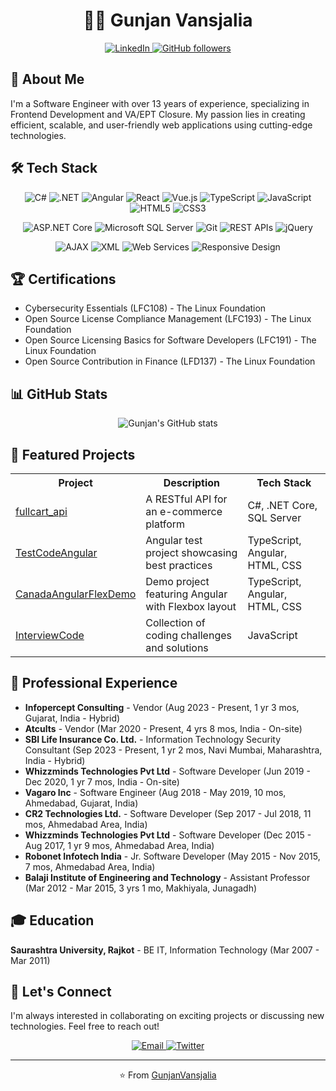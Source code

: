 <h1 align="center">👨‍💻 Gunjan Vansjalia</h1>

<p align="center">
  <a href="https://www.linkedin.com/in/gunjan-vansjalia-441b4135">
    <img src="https://img.shields.io/badge/LinkedIn-Connect-blue?style=for-the-badge&logo=linkedin" alt="LinkedIn">
  </a>
  <a href="https://github.com/GunjanVansjalia">
    <img src="https://img.shields.io/github/followers/GunjanVansjalia?label=Follow&style=for-the-badge" alt="GitHub followers">
  </a>
</p>

<h2>🚀 About Me</h2>

<p>
  I'm a Software Engineer with over 13 years of experience, specializing in Frontend Development and VA/EPT Closure. My passion lies in creating efficient, scalable, and user-friendly web applications using cutting-edge technologies.
</p>


<h2>🛠️ Tech Stack</h2>

<p align="center">
  <img src="https://img.shields.io/badge/C%23-239120?style=for-the-badge&logo=c-sharp&logoColor=white" alt="C#">
  <img src="https://img.shields.io/badge/.NET-512BD4?style=for-the-badge&logo=dotnet&logoColor=white" alt=".NET">
  <img src="https://img.shields.io/badge/Angular-DD0031?style=for-the-badge&logo=angular&logoColor=white" alt="Angular">
  <img src="https://img.shields.io/badge/React-20232A?style=for-the-badge&logo=react&logoColor=61DAFB" alt="React">
  <img src="https://img.shields.io/badge/Vue.js-4FC08D?style=for-the-badge&logo=vue.js&logoColor=white" alt="Vue.js">
  <img src="https://img.shields.io/badge/TypeScript-007ACC?style=for-the-badge&logo=typescript&logoColor=white" alt="TypeScript">
  <img src="https://img.shields.io/badge/JavaScript-F7DF1E?style=for-the-badge&logo=javascript&logoColor=black" alt="JavaScript">
  <img src="https://img.shields.io/badge/HTML5-E34F26?style=for-the-badge&logo=html5&logoColor=white" alt="HTML5">
  <img src="https://img.shields.io/badge/CSS3-1572B6?style=for-the-badge&logo=css3&logoColor=white" alt="CSS3">
</p>

<p align="center">
  <img src="https://img.shields.io/badge/ASP.NET_Core-5C2D91?style=for-the-badge&logo=.net&logoColor=white" alt="ASP.NET Core">
  <img src="https://img.shields.io/badge/Microsoft_SQL_Server-CC2927?style=for-the-badge&logo=microsoft-sql-server&logoColor=white" alt="Microsoft SQL Server">
  <img src="https://img.shields.io/badge/Git-F05032?style=for-the-badge&logo=git&logoColor=white" alt="Git">
  <img src="https://img.shields.io/badge/REST_APIs-009688?style=for-the-badge&logo=fastapi&logoColor=white" alt="REST APIs">
  <img src="https://img.shields.io/badge/jQuery-0769AD?style=for-the-badge&logo=jquery&logoColor=white" alt="jQuery">
</p>

<p align="center">
  <img src="https://img.shields.io/badge/AJAX-4285F4?style=for-the-badge&logo=google-chrome&logoColor=white" alt="AJAX">
  <img src="https://img.shields.io/badge/XML-777BB4?style=for-the-badge&logo=xml&logoColor=white" alt="XML">
  <img src="https://img.shields.io/badge/Web_Services-FF6C37?style=for-the-badge&logo=postman&logoColor=white" alt="Web Services">
  <img src="https://img.shields.io/badge/Responsive_Design-61DAFB?style=for-the-badge&logo=responsive-design&logoColor=white" alt="Responsive Design">
</p>

<h2>🏆 Certifications</h2>

<ul>
  <li>Cybersecurity Essentials (LFC108) - The Linux Foundation</li>
  <li>Open Source License Compliance Management (LFC193) - The Linux Foundation</li>
  <li>Open Source Licensing Basics for Software Developers (LFC191) - The Linux Foundation</li>
  <li>Open Source Contribution in Finance (LFD137) - The Linux Foundation</li>
</ul>

<h2>📊 GitHub Stats</h2>

<p align="center">
  <img src="https://github-readme-stats.vercel.app/api?username=GunjanVansjalia&show_icons=true&theme=radical" alt="Gunjan's GitHub stats">
</p>

<h2>🌟 Featured Projects</h2>

<table>
  <tr>
    <th>Project</th>
    <th>Description</th>
    <th>Tech Stack</th>
  </tr>
  <tr>
    <td><a href="https://github.com/GunjanVansjalia/fullcart_api">fullcart_api</a></td>
    <td>A RESTful API for an e-commerce platform</td>
    <td>C#, .NET Core, SQL Server</td>
  </tr>
  <tr>
    <td><a href="https://github.com/GunjanVansjalia/TestCodeAngular">TestCodeAngular</a></td>
    <td>Angular test project showcasing best practices</td>
    <td>TypeScript, Angular, HTML, CSS</td>
  </tr>
  <tr>
    <td><a href="https://github.com/GunjanVansjalia/CanadaAngularFlexDemo">CanadaAngularFlexDemo</a></td>
    <td>Demo project featuring Angular with Flexbox layout</td>
    <td>TypeScript, Angular, HTML, CSS</td>
  </tr>
  <tr>
    <td><a href="https://github.com/GunjanVansjalia/InterviewCode">InterviewCode</a></td>
    <td>Collection of coding challenges and solutions</td>
    <td>JavaScript</td>
  </tr>
</table>

<h2>💼 Professional Experience</h2>

<ul>
  <li><strong>Infopercept Consulting</strong> - Vendor (Aug 2023 - Present, 1 yr 3 mos, Gujarat, India - Hybrid)</li>
  <li><strong>Atcults</strong> - Vendor (Mar 2020 - Present, 4 yrs 8 mos, India - On-site)</li>
  <li><strong>SBI Life Insurance Co. Ltd.</strong> - Information Technology Security Consultant (Sep 2023 - Present, 1 yr 2 mos, Navi Mumbai, Maharashtra, India - Hybrid)</li>
  <li><strong>Whizzminds Technologies Pvt Ltd</strong> - Software Developer (Jun 2019 - Dec 2020, 1 yr 7 mos, India - On-site)</li>
  <li><strong>Vagaro Inc</strong> - Software Engineer (Aug 2018 - May 2019, 10 mos, Ahmedabad, Gujarat, India)</li>
  <li><strong>CR2 Technologies Ltd.</strong> - Software Developer (Sep 2017 - Jul 2018, 11 mos, Ahmedabad Area, India)</li>
  <li><strong>Whizzminds Technologies Pvt Ltd</strong> - Software Developer (Dec 2015 - Aug 2017, 1 yr 9 mos, Ahmedabad Area, India)</li>
  <li><strong>Robonet Infotech India</strong> - Jr. Software Developer (May 2015 - Nov 2015, 7 mos, Ahmedabad Area, India)</li>
  <li><strong>Balaji Institute of Engineering and Technology</strong> - Assistant Professor (Mar 2012 - Mar 2015, 3 yrs 1 mo, Makhiyala, Junagadh)</li>
</ul>


<h2>🎓 Education</h2>

<p><strong>Saurashtra University, Rajkot</strong> - BE IT, Information Technology (Mar 2007 - Mar 2011)</p>

<h2>🤝 Let's Connect</h2>

<p>I'm always interested in collaborating on exciting projects or discussing new technologies. Feel free to reach out!</p>

<p align="center">
  <a href="mailto:gunjanvansjalia@gmail.com">
    <img src="https://img.shields.io/badge/Email-D14836?style=for-the-badge&logo=gmail&logoColor=white" alt="Email">
  </a>
  <a href="https://twitter.com/yourusername">
    <img src="https://img.shields.io/badge/Twitter-1DA1F2?style=for-the-badge&logo=twitter&logoColor=white" alt="Twitter">
  </a>
</p>

<hr>

<p align="center">⭐️ From <a href="https://github.com/GunjanVansjalia">GunjanVansjalia</a></p>
